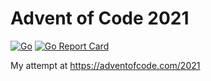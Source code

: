 # Advent of Code 2021

[![Go](https://github.com/abeltay/advent-of-code-2021/actions/workflows/go.yml/badge.svg)](https://github.com/abeltay/advent-of-code-2021/actions/workflows/go.yml)
[![Go Report Card](https://goreportcard.com/badge/github.com/abeltay/advent-of-code-2021)](https://goreportcard.com/report/github.com/abeltay/advent-of-code-2021)

My attempt at <https://adventofcode.com/2021>
